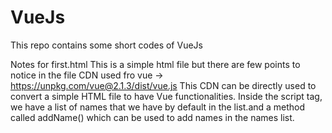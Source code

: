 # VueJs
This repo contains some short codes of VueJs 

Notes for first.html
This is a simple html file but there are few points to notice in the file
CDN used fro vue -> https://unpkg.com/vue@2.1.3/dist/vue.js 
This CDN can be directly used to convert a simple HTML file to have Vue functionalities.
Inside the script tag, we have a list of names that we have by default in the list.and a method called addName() which can be used to add names in the names list.
